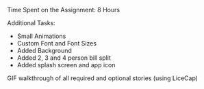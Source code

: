 Time Spent on the Assignment:
8 Hours

Additional Tasks:
- Small Animations
- Custom Font and Font Sizes
- Added Background
- Added 2, 3 and 4 person bill split
- Added splash screen and app icon

GIF walkthrough of all required and optional stories (using LiceCap)
